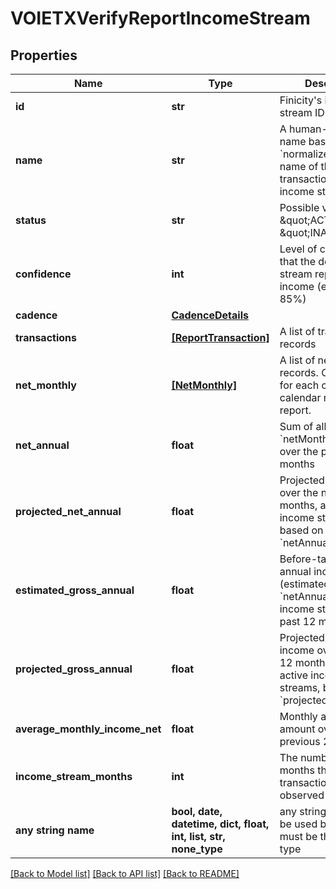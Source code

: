 # VOIETXVerifyReportIncomeStream


## Properties
Name | Type | Description | Notes
------------ | ------------- | ------------- | -------------
**id** | **str** | Finicity&#39;s income stream ID | 
**name** | **str** | A human-readable name based on the &#x60;normalizedPayee&#x60; name of the transactions for this income stream | 
**status** | **str** | Possible values: \&quot;ACTIVE\&quot;, \&quot;INACTIVE\&quot; | 
**confidence** | **int** | Level of confidence that the deposit stream represents income (example: 85%) | 
**cadence** | [**CadenceDetails**](CadenceDetails.md) |  | 
**transactions** | [**[ReportTransaction]**](ReportTransaction.md) | A list of transaction records | 
**net_monthly** | [**[NetMonthly]**](NetMonthly.md) | A list of net monthly records. One instance for each complete calendar month in the report. | [optional] 
**net_annual** | **float** | Sum of all values in &#x60;netMonthlyIncome&#x60; over the previous 12 months | [optional] 
**projected_net_annual** | **float** | Projected net income over the next 12 months, across all income streams, based on &#x60;netAnnualIncome&#x60; | [optional] 
**estimated_gross_annual** | **float** | Before-tax gross annual income (estimated from &#x60;netAnnual&#x60;) across all income stream in the past 12 months | [optional] 
**projected_gross_annual** | **float** | Projected gross income over the next 12 months, across all active income streams, based on &#x60;projectedNetAnnual&#x60; | [optional] 
**average_monthly_income_net** | **float** | Monthly average amount over the previous 24 months | [optional] 
**income_stream_months** | **int** | The number of months the income transactions are observed | [optional] 
**any string name** | **bool, date, datetime, dict, float, int, list, str, none_type** | any string name can be used but the value must be the correct type | [optional]

[[Back to Model list]](../README.md#documentation-for-models) [[Back to API list]](../README.md#documentation-for-api-endpoints) [[Back to README]](../README.md)


